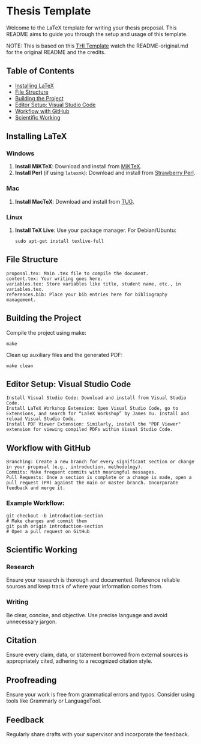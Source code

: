 # Thesis Template

Welcome to the LaTeX template for writing your thesis proposal. This README aims to guide you through the setup and usage of this template.

NOTE: This is based on this [THI Template](https://github.com/logicatcore/THI-LaTeX-thesis-template) watch the README-original.md for the original README and the credits.

## Table of Contents

- [Installing LaTeX](#installing-latex)
- [File Structure](#file-structure)
- [Building the Project](#building-the-project)
- [Editor Setup: Visual Studio Code](#editor-setup-visual-studio-code)
- [Workflow with GitHub](#workflow-with-github)
- [Scientific Working](#scientific-working)

## Installing LaTeX

### Windows

1. **Install MiKTeX**: Download and install from [MiKTeX](https://miktex.org/download).
2. **Install Perl** (if using `latexmk`): Download and install from [Strawberry Perl](http://strawberryperl.com/).

### Mac

1. **Install MacTeX**: Download and install from [TUG](http://www.tug.org/mactex/morepackages.html).

### Linux

1. **Install TeX Live**: Use your package manager. For Debian/Ubuntu:
   ```shell
   sudo apt-get install texlive-full
   ```

## File Structure

    proposal.tex: Main .tex file to compile the document.
    content.tex: Your writing goes here. 
    variables.tex: Store variables like title, student name, etc., in variables.tex.
    references.bib: Place your bib entries here for bibliography management.

## Building the Project

Compile the project using make:

```shell
make
```

Clean up auxiliary files and the generated PDF:

```shell
make clean
```

## Editor Setup: Visual Studio Code

    Install Visual Studio Code: Download and install from Visual Studio Code.
    Install LaTeX Workshop Extension: Open Visual Studio Code, go to Extensions, and search for “LaTeX Workshop” by James Yu. Install and reload Visual Studio Code.
    Install PDF Viewer Extension: Similarly, install the "PDF Viewer" extension for viewing compiled PDFs within Visual Studio Code.

## Workflow with GitHub

    Branching: Create a new branch for every significant section or change in your proposal (e.g., introduction, methodology).
    Commits: Make frequent commits with meaningful messages.
    Pull Requests: Once a section is complete or a change is made, open a pull request (PR) against the main or master branch. Incorporate feedback and merge it.

### Example Workflow:

```shell
git checkout -b introduction-section
# Make changes and commit them
git push origin introduction-section
# Open a pull request on GitHub
```

## Scientific Working
### Research
Ensure your research is thorough and documented. Reference reliable sources and keep track of where your information comes from.

### Writing
Be clear, concise, and objective. Use precise language and avoid unnecessary jargon.

## Citation
Ensure every claim, data, or statement borrowed from external sources is appropriately cited, adhering to a recognized citation style.

## Proofreading
Ensure your work is free from grammatical errors and typos. Consider using tools like Grammarly or LanguageTool.

## Feedback
Regularly share drafts with your supervisor and incorporate the feedback.